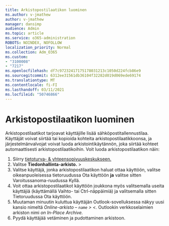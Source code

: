 ```yaml
---
title: Arkistopostilaatikon luominen
ms.author: v-jmathew
author: v-jmathew
manager: dansimp
audience: Admin
ms.topic: article
ms.service: o365-administration
ROBOTS: NOINDEX, NOFOLLOW
localization_priority: Normal
ms.collection: Adm_O365
ms.custom:
- "3100008"
- "7217"
ms.openlocfilehash: df7c97232417175178031213c1050d224fcb86e9
ms.sourcegitcommit: 6312ee31561db36104f32282d019d069ede69174
ms.translationtype: MT
ms.contentlocale: fi-FI
ms.lasthandoff: 03/11/2021
ms.locfileid: "50746866"
---
```

# <a name="create-an-archive-mailbox"></a>Arkistopostilaatikon luominen

Arkistopostilaatikot tarjoavat käyttäjille lisää sähköpostitallennustilaa. Käyttäjät voivat siirtää tai kopioida kohteita arkistopostilaatikkoonsa, ja järjestelmänvalvojat voivat luoda arkistointikäytännön, joka siirtää kohteet automaattisesti arkistopostilaatikoihin. Voit luoda arkistopostilaatikon näin:

1. Siirry [tietoturva- & yhteensopivuuskeskukseen.]( https://go.microsoft.com/fwlink/p/?linkid=2077143)
2. Valitse **Tiedonhallinta-arkisto.**  >  
3. Valitse käyttäjä, jonka arkistopostilaatikon haluat ottaa käyttöön, valitse  oikeanpuoleisessa tietoruudussa Ota käyttöön **ja** valitse sitten Varoitussanoma-ruudussa Kyllä.
4. Voit ottaa arkistopostilaatikot käyttöön joukkona myös  valitsemalla useita käyttäjiä (käyttämällä  Vaihto- tai Ctrl-näppäimiä) ja valitsemalla sitten Tietoruudussa Ota käyttöön. 
5. Muutaman minuutin kuluttua käyttäjän Outlook-sovelluksessa näkyy uusi kansio nimeltä *Online-arkisto – `name` > <.* Outlookin verkkoselaimien arkiston nimi *on In-Place Archive.*
6. Pyydä käyttäjää vetäminen ja pudottaminen arkistoon.
